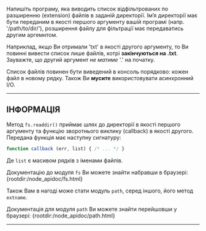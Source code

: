 Напишіть програму, яка виводить список відфільтрованих по разширенню (extension) файлів в заданій директорії. Ім’я директорії має бути переданим в якості першого аргументу вашій програмі (напр. '/path/to/dir/'), розширення файлу для фільтрації має передаватись другим аргемнтом.

Наприклад, якщо Ви отримали 'txt' в якості другого аргументу, то Ви повинні вивести список лише файлів, котрі **закінчуються на .txt**. Зауважте, що другий аргумент _не матиме_ '.' на початку.

Список файлів повинен бути виведений в консоль порядково: кожен файл в новому рядку. Також Ви **мусите** використовувати асинхронний I/O.

----------------------------------------------------------------------
## ІНФОРМАЦІЯ

Метод `fs.readdir()` приймає шлях до директорії в якості першого аргументу та функцію зворотнього виклику (callback) в якості другого.
Передана функція має наступну сигнатуру:

```js
function callback (err, list) { /* ... */ }
```

Де `list` є масивом рядків з іменами файлів.

Документацію до модуля `fs` Ви можете знайти набравши в браузері:
  {rootdir:/node_apidoc/fs.html}

Також Вам в нагоді може стати модуль `path`, серед іншого, його метод `extname`.

Документація для модуля `path` Ви можете знайти перейшовши у браузері:
  {rootdir:/node_apidoc/path.html}

----------------------------------------------------------------------

